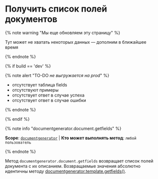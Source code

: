 # Получить список полей документов

{% note warning "Мы еще обновляем эту страницу" %}

Тут может не хватать некоторых данных — дополним в ближайшее время

{% endnote %}

{% if build == 'dev' %}

{% note alert "TO-DO _не выгружается на prod_" %}

- отсутствует таблица fields
- отсутствуют примеры
- отсутствует ответ в случае успеха
- отсутствует ответ в случае ошибки

{% endnote %}

{% endif %}

{% note info "documentgenerator.document.getfields" %}

**Scope**: [`documentgenerator`](../scopes/permissions.md) | **Кто может выполнять метод**: `любой пользователь`

{% endnote %}

Метод `documentgenerator.document.getfields` возвращает список полей документа с их описанием. Возвращаемые значения абсолютно идентичны методу [documentgenerator.template.getfields()](./templates/document-generator-template-get-fields.md).

